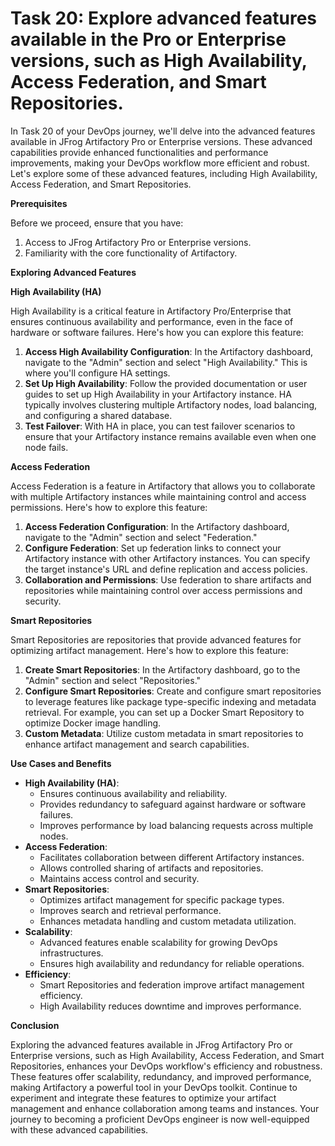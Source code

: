 # Task 20: Explore advanced features available in the Pro or Enterprise versions, such as High Availability, Access Federation, and Smart Repositories.

In Task 20 of your DevOps journey, we'll delve into the advanced features available in JFrog Artifactory Pro or Enterprise versions. These advanced capabilities provide enhanced functionalities and performance improvements, making your DevOps workflow more efficient and robust. Let's explore some of these advanced features, including High Availability, Access Federation, and Smart Repositories.

**Prerequisites**

Before we proceed, ensure that you have:

1. Access to JFrog Artifactory Pro or Enterprise versions.
2. Familiarity with the core functionality of Artifactory.

**Exploring Advanced Features**

**High Availability (HA)**

High Availability is a critical feature in Artifactory Pro/Enterprise that ensures continuous availability and performance, even in the face of hardware or software failures. Here's how you can explore this feature:

1. **Access High Availability Configuration**: In the Artifactory dashboard, navigate to the "Admin" section and select "High Availability." This is where you'll configure HA settings.
2. **Set Up High Availability**: Follow the provided documentation or user guides to set up High Availability in your Artifactory instance. HA typically involves clustering multiple Artifactory nodes, load balancing, and configuring a shared database.
3. **Test Failover**: With HA in place, you can test failover scenarios to ensure that your Artifactory instance remains available even when one node fails.

**Access Federation**

Access Federation is a feature in Artifactory that allows you to collaborate with multiple Artifactory instances while maintaining control and access permissions. Here's how to explore this feature:

1. **Access Federation Configuration**: In the Artifactory dashboard, navigate to the "Admin" section and select "Federation."
2. **Configure Federation**: Set up federation links to connect your Artifactory instance with other Artifactory instances. You can specify the target instance's URL and define replication and access policies.
3. **Collaboration and Permissions**: Use federation to share artifacts and repositories while maintaining control over access permissions and security.

**Smart Repositories**

Smart Repositories are repositories that provide advanced features for optimizing artifact management. Here's how to explore this feature:

1. **Create Smart Repositories**: In the Artifactory dashboard, go to the "Admin" section and select "Repositories."
2. **Configure Smart Repositories**: Create and configure smart repositories to leverage features like package type-specific indexing and metadata retrieval. For example, you can set up a Docker Smart Repository to optimize Docker image handling.
3. **Custom Metadata**: Utilize custom metadata in smart repositories to enhance artifact management and search capabilities.

**Use Cases and Benefits**

- **High Availability (HA)**:
    - Ensures continuous availability and reliability.
    - Provides redundancy to safeguard against hardware or software failures.
    - Improves performance by load balancing requests across multiple nodes.
- **Access Federation**:
    - Facilitates collaboration between different Artifactory instances.
    - Allows controlled sharing of artifacts and repositories.
    - Maintains access control and security.
- **Smart Repositories**:
    - Optimizes artifact management for specific package types.
    - Improves search and retrieval performance.
    - Enhances metadata handling and custom metadata utilization.
- **Scalability**:
    - Advanced features enable scalability for growing DevOps infrastructures.
    - Ensures high availability and redundancy for reliable operations.
- **Efficiency**:
    - Smart Repositories and federation improve artifact management efficiency.
    - High Availability reduces downtime and improves performance.

**Conclusion**

Exploring the advanced features available in JFrog Artifactory Pro or Enterprise versions, such as High Availability, Access Federation, and Smart Repositories, enhances your DevOps workflow's efficiency and robustness. These features offer scalability, redundancy, and improved performance, making Artifactory a powerful tool in your DevOps toolkit. Continue to experiment and integrate these features to optimize your artifact management and enhance collaboration among teams and instances. Your journey to becoming a proficient DevOps engineer is now well-equipped with these advanced capabilities.
